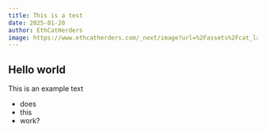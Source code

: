 ```yaml
---
title: This is a test
date: 2025-01-20
author: EthCatHerders
image: https://www.ethcatherders.com/_next/image?url=%2Fassets%2Fcat_laptop.png&w=1080&q=75
---
```


## Hello world
This is an example text
- does
- this
- work?